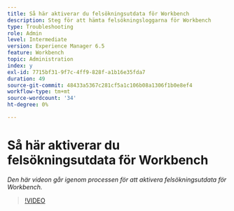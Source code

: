 ```yaml
---
title: Så här aktiverar du felsökningsutdata för Workbench
description: Steg för att hämta felsökningsloggarna för Workbench
type: Troubleshooting
role: Admin
level: Intermediate
version: Experience Manager 6.5
feature: Workbench
topic: Administration
index: y
exl-id: 7715bf31-9f7c-4ff9-828f-a1b16e35fda7
duration: 49
source-git-commit: 48433a5367c281cf5a1c106b08a1306f1b0e8ef4
workflow-type: tm+mt
source-wordcount: '34'
ht-degree: 0%

---
```


# Så här aktiverar du felsökningsutdata för Workbench

*Den här videon går igenom processen för att aktivera felsökningsutdata för Workbench.*

>[!VIDEO](https://video.tv.adobe.com/v/335497?quality=12&learn=on)
